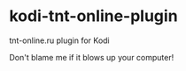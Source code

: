 # kodi-tnt-online-plugin
tnt-online.ru plugin for Kodi

Don't blame me if it blows up your computer!
